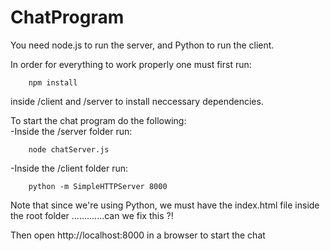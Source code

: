 # ChatProgram

You need node.js to run the server, and Python to run the client.

In order for everything to work properly one must first run:
```
	npm install
```
inside /client and /server to install neccessary dependencies.

To start the chat program do the following:<br>
-Inside the /server folder run:
```
	node chatServer.js
```
-Inside the /client folder run:
```
	python -m SimpleHTTPServer 8000
```
Note that since we're using Python, we must have the index.html file inside the root folder
.............can we fix this ?!

Then open http://localhost:8000 in a browser to start the chat
